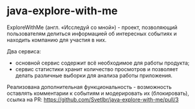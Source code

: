 # java-explore-with-me
ExploreWithMe (англ. «Исследуй со мной») - проект, позволяющий пользователям 
делиться информацией об интересных событиях и находить компанию для участия 
в них.

Два сервиса:
- основной сервис содержит всё необходимое для работы продукта;
- сервис статистики хранит количество просмотров и позволяет делать 
различные выборки для анализа работы приложения.

Реализована дополнительная функциональность - возможность оставлять 
комментарии к событиям и модерировать их (блокировать), 
ссылка на PR: https://github.com/SvetIbr/java-explore-with-me/pull/3
